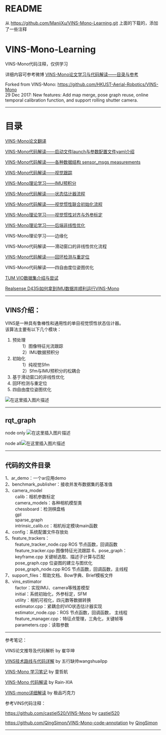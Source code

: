 # README
从 https://github.com/ManiiXu/VINS-Mono-Learning.git 上面的下载的，添加了一些注释

# VINS-Mono-Learning

 VINS-Mono代码注释，仅供学习 

详细内容可参考微博
[VINS-Mono论文学习与代码解读——目录与参考](https://blog.csdn.net/qq_41839222/article/details/85793998)

Forked from VINS-Mono: https://github.com/HKUST-Aerial-Robotics/VINS-Mono  
29 Dec 2017: New features: Add map merge, pose graph reuse, online temporal calibration function, and support rolling shutter camera. 

---

# 目录

 [VINS-Mono论文翻译](https://blog.csdn.net/qq_41839222/article/details/85683373)

[VINS-Mono代码解读——启动文件launch与参数配置文件yaml介绍](https://blog.csdn.net/qq_41839222/article/details/86564879)


 [VINS-Mono代码解读——各种数据结构 sensor_msgs measurements](https://blog.csdn.net/qq_41839222/article/details/86030962)

 [VINS-Mono代码解读——视觉跟踪](https://blog.csdn.net/qq_41839222/article/details/85797156)

 [VINS-Mono理论学习——IMU预积分](https://blog.csdn.net/qq_41839222/article/details/86290941)

 [VINS-Mono代码解读——状态估计器流程](https://blog.csdn.net/qq_41839222/article/details/86293038)

 [VINS-Mono代码解读——视觉惯性联合初始化流程](https://blog.csdn.net/qq_41839222/article/details/88942414)

 [VINS-Mono理论学习——视觉惯性对齐与外参标定](https://blog.csdn.net/qq_41839222/article/details/89106128)

 [VINS-Mono理论学习——后端非线性优化](https://blog.csdn.net/qq_41839222/article/details/93593844)

 VINS-Mono理论学习——边缘化

 VINS-Mono代码解读——滑动窗口的非线性优化流程
 
 [VINS-Mono代码解读——回环检测与重定位](https://blog.csdn.net/qq_41839222/article/details/87878550)
 
 VINS-Mono代码解读——四自由度位姿图优化
 
 [TUM VIO数据集介绍与尝试](https://blog.csdn.net/qq_41839222/article/details/86180964)
 
  [Realsense D435i如何拿到IMU数据并顺利运行VINS-Mono](https://blog.csdn.net/qq_41839222/article/details/86552367)

---


## VINS介绍：

VINS是一种具有鲁棒性和通用性的单目视觉惯性状态估计器。  
该算法主要有以下几个模块：  
 1. 预处理  
&emsp; &emsp;1）图像特征光流跟踪  
&emsp; &emsp;2）IMU数据预积分  
 2. 初始化  
&emsp; &emsp;1）纯视觉Sfm  
&emsp; &emsp;2）Sfm与IMU预积分的松耦合  
 3. 基于滑动窗口的非线性优化  
 4. 回环检测与重定位  
 5. 四自由度位姿图优化  

![在这里插入图片描述](https://img-blog.csdnimg.cn/20190104194533165.png?x-oss-process=image/watermark,type_ZmFuZ3poZW5naGVpdGk,shadow_10,text_aHR0cHM6Ly9ibG9nLmNzZG4ubmV0L3FxXzQxODM5MjIy,size_16,color_FFFFFF,t_70)

----

## rqt_graph

node only
![在这里插入图片描述](https://img-blog.csdnimg.cn/20190108100859579.png?x-oss-process=image/watermark,type_ZmFuZ3poZW5naGVpdGk,shadow_10,text_aHR0cHM6Ly9ibG9nLmNzZG4ubmV0L3FxXzQxODM5MjIy,size_16,color_FFFFFF,t_70)


node all![在这里插入图片描述](https://img-blog.csdnimg.cn/20190108102632561.png?x-oss-process=image/watermark,type_ZmFuZ3poZW5naGVpdGk,shadow_10,text_aHR0cHM6Ly9ibG9nLmNzZG4ubmV0L3FxXzQxODM5MjIy,size_16,color_FFFFFF,t_70)

---

## 代码的文件目录

1、ar_demo：一个ar应用demo  
2、benchmark\_publisher：接收并发布数据集的基准值  
3、camera\_model  
&emsp; &emsp;calib：相机参数标定  
&emsp; &emsp;camera\_models：各种相机模型类  
&emsp; &emsp;chessboard：检测棋盘格  
&emsp; &emsp;gpl  
&emsp; &emsp;sparse\_graph  
&emsp; &emsp;intrinsic\_calib.cc：相机标定模块main函数  
4、config：系统配置文件存放处  
5、feature\_trackers：  
&emsp; &emsp;feature\_tracker\_node.cpp	ROS 节点函数，回调函数  
&emsp; &emsp;feature\_tracker.cpp	图像特征光流跟踪
6、pose\_graph：  
&emsp; &emsp;keyframe.cpp	关键帧选取、描述子计算与匹配   
&emsp; &emsp;pose\_graph.cpp 位姿图的建立与图优化  
&emsp; &emsp;pose\_graph\_node.cpp	ROS 节点函数，回调函数，主线程  
7、support\_files：帮助文档、Bow字典、Brief模板文件  
8、vins\_estimator   
&emsp; &emsp;factor：实现IMU、camera等残差模型  
&emsp; &emsp;initial：系统初始化，外参标定，SFM  
&emsp; &emsp;utility：相机可视化，四元数等数据转换  
&emsp;&emsp; estimator.cpp：紧耦合的VIO状态估计器实现  
&emsp;&emsp; estimator\_node.cpp：ROS 节点函数，回调函数， 主线程  
&emsp; &emsp;feature\_manager.cpp：特征点管理，三角化，关键帧等  
&emsp; &emsp;parameters.cpp：读取参数  

--------------------- 

参考笔记：

VINS论文推导及代码解析 by 崔华坤

[VINS技术路线与代码详解](https://blog.csdn.net/wangshuailpp/article/details/78461171) by 五行缺帅wangshuailpp

[VINS-Mono 学习笔记](https://zhuanlan.zhihu.com/p/36161028) by 童哲航

[VINS-Mono 代码解读](https://blog.csdn.net/u012871872/article/details/78128087?locationNum=8&fps=1) by  Rain-XIA

[VINS-mono详细解读](https://www.cnblogs.com/ilekoaiq/p/8836970.html)  by 极品巧克力

参考VINS代码注释：

https://github.com/castiel520/VINS-Mono	by [castiel520](https://github.com/castiel520)

https://github.com/QingSimon/VINS-Mono-code-annotation	by [QingSimon](https://github.com/QingSimon)

----
